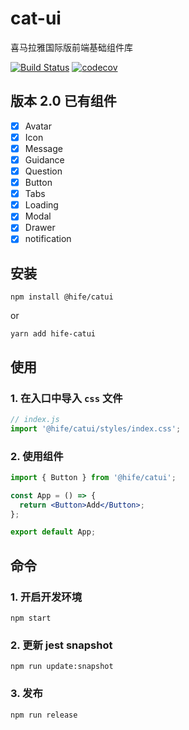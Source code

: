 # cat-ui

喜马拉雅国际版前端基础组件库

[![Build Status](https://www.travis-ci.org/hifeteam/cat-ui.svg?branch=master)](https://www.travis-ci.org/hifeteam/cat-ui)
[![codecov](https://codecov.io/gh/hifeteam/cat-ui/branch/master/graph/badge.svg)](https://codecov.io/gh/hifeteam/cat-ui)

## 版本 2.0 已有组件

- [x] Avatar
- [x] Icon
- [x] Message
- [x] Guidance
- [x] Question
- [x] Button
- [x] Tabs
- [x] Loading
- [x] Modal
- [x] Drawer
- [x] notification

## 安装

```shell
npm install @hife/catui
```

or

```shell
yarn add hife-catui
```

## 使用

### 1. 在入口中导入 `css` 文件

```js
// index.js
import '@hife/catui/styles/index.css';
```

### 2. 使用组件

```jsx
import { Button } from '@hife/catui';

const App = () => {
  return <Button>Add</Button>;
};

export default App;
```

## 命令

### 1. 开启开发环境

```shell
npm start
```

### 2. 更新 jest snapshot

```shell
npm run update:snapshot
```

### 3. 发布

```shell
npm run release
```
